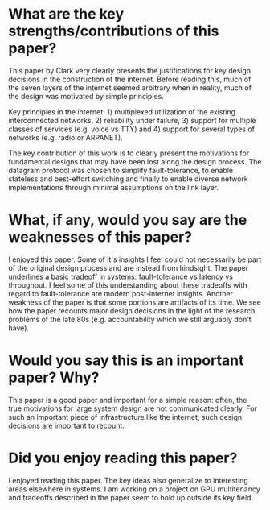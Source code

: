 # What are the key strengths/contributions of this paper?

This paper by Clark very clearly presents the justifications for key design decisions in the construction of the internet. Before reading this, much of the seven layers of the internet seemed arbitrary when in reality, much of the design was motivated by simple principles.

Key principles in the internet: 1) multiplexed utilization of the existing interconnected networks, 2) reliability under failure, 3) support for multiple classes of services (e.g. voice vs TTY) and 4) support for several types of networks (e.g. radio or ARPANET).

The key contribution of this work is to clearly present the motivations for fundamental designs that may have been lost along the design process. The datagram protocol was chosen to simplify fault-tolerance, to enable stateless and best-effort switching and finally to enable diverse network implementations through minimal assumptions on the link layer.

# What, if any, would you say are the weaknesses of this paper?

I enjoyed this paper. Some of it's insights I feel could not necessarily be part of the original design process and are instead from hindsight. The paper underlines a basic tradeoff in systems: fault-tolerance vs latency vs throughput. I feel some of this understanding about these tradeoffs with regard to fault-tolerance are modern post-internet insights. Another weakness of the paper is that some portions are artifacts of its time. We see how the paper recounts major design decisions in the light of the research problems of the late 80s (e.g. accountability which we still arguably don't have).

# Would you say this is an important paper? Why?
This paper is a good paper and important for a simple reason: often, the true motivations for large system design are not communicated clearly. For such an important piece of infrastructure like the internet, such design decisions are important to recount.

# Did you enjoy reading this paper?
I enjoyed reading this paper. The key ideas also generalize to interesting areas elsewhere in systems. I am working on a project on GPU multitenancy and tradeoffs described in the paper seem to hold up outside its key field.
